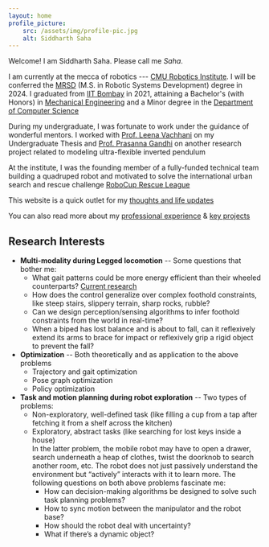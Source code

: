 ```yaml
---
layout: home
profile_picture:
    src: /assets/img/profile-pic.jpg
    alt: Siddharth Saha
---
```


Welcome! I am Siddharth Saha. Please call me *Saha*. 

I am currently at the mecca of robotics --- [CMU Robotics Institute](https://www.ri.cmu.edu/). I will be conferred the [MRSD](https://mrsd.ri.cmu.edu/) (M.S. in Robotic Systems Development) degree in 2024. I graduated from [IIT Bombay](https://www.iitb.ac.in/) in 2021, attaining a Bachelor's (with Honors) in [Mechanical Engineering](https://www.me.iitb.ac.in/) and a Minor degree in the [Department of Computer Science](https://www.cse.iitb.ac.in/)

During my undergraduate, I was fortunate to work under the guidance of wonderful mentors. I worked with [Prof. Leena Vachhani](https://www.sc.iitb.ac.in/~leena/) on my Undergraduate Thesis and [Prof. Prasanna Gandhi](https://www.me.iitb.ac.in/~gandhi/) on another research project related to modeling ultra-flexible inverted pendulum

At the institute, I was the founding member of a fully-funded technical team building a quadruped robot and motivated to solve the international urban search and rescue challenge [RoboCup Rescue League](https://www.robocup.org/leagues/10)

This website is a quick outlet for my [thoughts and life updates](blog)

You can also read more about my [professional experience](work) & [key projects](project)



## Research Interests
<!-- My research interests lie at the intersection of exploration, optimization, trajectory planning, and SLAM. -->

- **Multi-modality during Legged locomotion** -- Some questions that bother me: 
    + What gait patterns could be more energy efficient than their wheeled counterparts? [Current research](https://www.researchgate.net/publication/332374021_Leg_Trajectory_Planning_for_Quadruped_Robots_with_High-Speed_Trot_Gait)
    + How does the control generalize over complex foothold constraints, like steep stairs, slippery terrain, sharp rocks, rubble? 
    + Can we design perception/sensing algorithms to infer foothold constraints from the world in real-time? 
    + When a biped has lost balance and is about to fall, can it reflexively extend its arms to brace for impact or reflexively grip a rigid object to prevent the fall?
- **Optimization** -- Both theoretically and as application to the above problems
    + Trajectory and gait optimization
    + Pose graph optimization
    + Policy optimization
- **Task and motion planning during robot exploration** -- Two types of problems:
    + Non-exploratory, well-defined task (like filling a cup from a tap after fetching it from a shelf across the kitchen)
    + Exploratory, abstract tasks (like searching for lost keys inside a house)  
    In the latter problem, the mobile robot may have to open a drawer, search underneath a heap of clothes, twist the doorknob to search another room, etc. The robot does not just passively understand the environment but “actively” interacts with it to learn more. The following questions on both above problems fascinate me:
        * How can decision-making algorithms be designed to solve such task planning problems? 
        * How to sync motion between the manipulator and the robot base? 
        * How should the robot deal with uncertainty? 
        * What if there’s a dynamic object?


